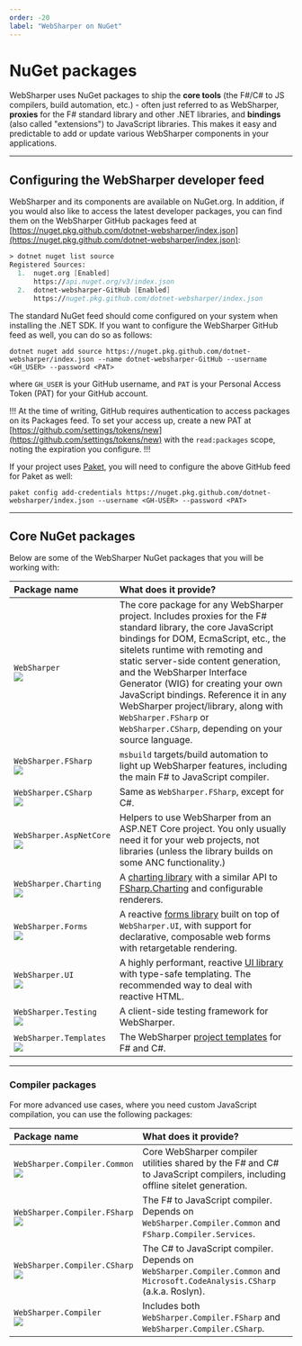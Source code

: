 ```yaml
---
order: -20
label: "WebSharper on NuGet"
---
```

# NuGet packages

WebSharper uses NuGet packages to ship the **core tools** (the F#/C# to JS compilers, build automation, etc.) - often just referred to as WebSharper, **proxies** for the F# standard library and other .NET libraries, and **bindings** (also called "extensions") to JavaScript libraries. This makes it easy and predictable to add or update various WebSharper components in your applications.

---

## Configuring the WebSharper developer feed

WebSharper and its components are available on NuGet.org. In addition, if you would also like to access the latest developer packages, you can find them on the WebSharper GitHub packages feed at [https://nuget.pkg.github.com/dotnet-websharper/index.json](https://nuget.pkg.github.com/dotnet-websharper/index.json):

```fsharp !#6
> dotnet nuget list source
Registered Sources:
  1.  nuget.org [Enabled]
      https://api.nuget.org/v3/index.json
  2.  dotnet-websharper-GitHub [Enabled]
      https://nuget.pkg.github.com/dotnet-websharper/index.json
```

The standard NuGet feed should come configured on your system when installing the .NET SDK. If you want to configure the WebSharper GitHub feed as well, you can do so as follows:

```text
dotnet nuget add source https://nuget.pkg.github.com/dotnet-websharper/index.json --name dotnet-websharper-GitHub --username <GH_USER> --password <PAT>
```

where `GH_USER` is your GitHub username, and `PAT` is your Personal Access Token \(PAT\) for your GitHub account.

!!!
At the time of writing, GitHub requires authentication to access packages on its Packages feed. To set your access up, create a new PAT at [https://github.com/settings/tokens/new](https://github.com/settings/tokens/new) with the `read:packages` scope, noting the expiration you configure.
!!!

If your project uses [Paket](https://fsprojects.github.io/Paket/), you will need to configure the above GitHub feed for Paket as well:

```text
paket config add-credentials https://nuget.pkg.github.com/dotnet-websharper/index.json --username <GH-USER> --password <PAT>
```

---

## Core NuGet packages

Below are some of the WebSharper NuGet packages that you will be working with:

| Package name | What does it provide? |
| :--- | :--- |
| `WebSharper` <br /> [![](https://img.shields.io/nuget/v/websharper?label=&style=for-the-badge)](https://nuget.org/packages/WebSharper) | The core package for any WebSharper project. Includes proxies for the F# standard library, the core JavaScript bindings for DOM, EcmaScript, etc., the sitelets runtime with remoting and static server-side content generation, and the WebSharper Interface Generator (WIG) for creating your own JavaScript bindings. Reference it in any WebSharper project/library, along with `WebSharper.FSharp` or `WebSharper.CSharp`, depending on your source language. |
| `WebSharper.FSharp` <br /> [![](https://img.shields.io/nuget/v/websharper.fsharp?label=&style=for-the-badge)](https://nuget.org/packages/WebSharper.FSharp) | `msbuild` targets/build automation to light up WebSharper features, including the main F# to JavaScript compiler. |
| `WebSharper.CSharp` <br /> [![](https://img.shields.io/nuget/v/websharper.csharp?label=&style=for-the-badge)](https://nuget.org/packages/WebSharper.CSharp) | Same as `WebSharper.FSharp`, except for C#. |
| `WebSharper.AspNetCore` <br /> [![](https://img.shields.io/nuget/v/websharper.aspnetcore?label=&style=for-the-badge)](https://nuget.org/packages/WebSharper.AspNetCore) | Helpers to use WebSharper from an ASP.NET Core project. You only usually need it for your web projects, not libraries (unless the library builds on some ANC functionality.) |
| `WebSharper.Charting` <br /> [![](https://img.shields.io/nuget/v/websharper.charting?label=&style=for-the-badge)](https://nuget.org/packages/WebSharper.Charting) | A [charting library](https://github.com/dotnet-websharper/charting) with a similar API to [FSharp.Charting](https://fslab.org/FSharp.Charting/) and configurable renderers. |
| `WebSharper.Forms` <br /> [![](https://img.shields.io/nuget/v/websharper.forms?label=&style=for-the-badge)](https://nuget.org/packages/WebSharper.Forms) | A reactive [forms library](https://github.com/dotnet-websharper/forms) built on top of `WebSharper.UI`, with support for declarative, composable web forms with retargetable rendering. |
| `WebSharper.UI` <br /> [![](https://img.shields.io/nuget/v/websharper.ui?label=&style=for-the-badge)](https://nuget.org/packages/WebSharper.UI) | A highly performant, reactive [UI library](https://github.com/dotnet-websharper/ui) with type-safe templating. The recommended way to deal with reactive HTML. |
| `WebSharper.Testing` <br /> [![](https://img.shields.io/nuget/v/websharper.testing?label=&style=for-the-badge)](https://nuget.org/packages/WebSharper.Testing) | A client-side testing framework for WebSharper. |
| `WebSharper.Templates` <br /> [![](https://img.shields.io/nuget/v/websharper.templates?label=&style=for-the-badge)](https://nuget.org/packages/WebSharper.Templates) | The WebSharper [project templates]((https://github.com/dotnet-websharper/templates)) for F# and C#. |

---

### Compiler packages

For more advanced use cases, where you need custom JavaScript compilation, you can use the following packages:

| Package name | What does it provide? |
| :--- | :--- |
| `WebSharper.Compiler.Common` <br /> [![](https://img.shields.io/nuget/v/websharper.compiler.common?label=&style=for-the-badge)](https://nuget.org/packages/WebSharper.Compiler.Common) | Core WebSharper compiler utilities shared by the F# and C# to JavaScript compilers, including offline sitelet generation. |
| `WebSharper.Compiler.FSharp` <br /> [![](https://img.shields.io/nuget/v/websharper.compiler.fsharp?label=&style=for-the-badge)](https://nuget.org/packages/WebSharper.Compiler.FSharp) | The F# to JavaScript compiler. Depends on `WebSharper.Compiler.Common` and `FSharp.Compiler.Services`. |
| `WebSharper.Compiler.CSharp` <br /> [![](https://img.shields.io/nuget/v/websharper.compiler.csharp?label=&style=for-the-badge)](https://nuget.org/packages/WebSharper.Compiler.CSharp) | The C# to JavaScript compiler. Depends on `WebSharper.Compiler.Common` and `Microsoft.CodeAnalysis.CSharp` (a.k.a. Roslyn). |
| `WebSharper.Compiler` <br /> [![](https://img.shields.io/nuget/v/websharper.compiler?label=&style=for-the-badge)](https://nuget.org/packages/WebSharper.Compiler) | Includes both `WebSharper.Compiler.FSharp` and `WebSharper.Compiler.CSharp`. |
